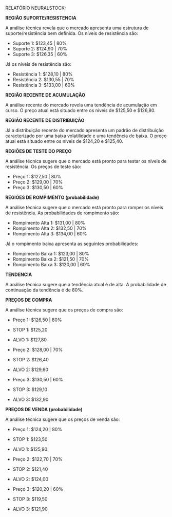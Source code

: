 RELATÓRIO NEURALSTOCK:

**REGIÃO SUPORTE/RESISTENCIA**

A análise técnica revela que o mercado apresenta uma estrutura de suporte/resistência bem definida. Os níveis de resistência são:

* Suporte 1: $123,45 | 80%
* Suporte 2: $124,90 | 70%
* Suporte 3: $126,35 | 60%

Já os níveis de resistência são:

* Resistência 1: $128,10 | 80%
* Resistência 2: $130,55 | 70%
* Resistência 3: $133,00 | 60%

**REGIÃO RECENTE DE ACUMULAÇÃO**

A análise recente do mercado revela uma tendência de acumulação em curso. O preço atual está situado entre os níveis de $125,50 e $126,80.

**REGIÃO RECENTE DE DISTRIBUIÇÃO**

Já a distribuição recente do mercado apresenta um padrão de distribuição caracterizado por uma baixa volatilidade e uma tendência de baixa. O preço atual está situado entre os níveis de $124,20 e $125,40.

**REGIÕES DE TESTE DO PREÇO**

A análise técnica sugere que o mercado está pronto para testar os níveis de resistência. Os preços de teste são:

* Preço 1: $127,50 | 80%
* Preço 2: $129,00 | 70%
* Preço 3: $130,50 | 60%

**REGIÕES DE ROMPIMENTO (probabilidade)**

A análise técnica sugere que o mercado está pronto para romper os níveis de resistência. As probabilidades de rompimento são:

* Rompimento Alta 1: $131,00 | 80%
* Rompimento Alta 2: $132,50 | 70%
* Rompimento Alta 3: $134,00 | 60%

Já o rompimento baixa apresenta as seguintes probabilidades:

* Rompimento Baixa 1: $123,00 | 80%
* Rompimento Baixa 2: $121,50 | 70%
* Rompimento Baixa 3: $120,00 | 60%

**TENDENCIA**

A análise técnica sugere que a tendência atual é de alta. A probabilidade de continuação da tendência é de 80%.

**PREÇOS DE COMPRA**

A análise técnica sugere que os preços de compra são:

* Preço 1: $126,50 | 80%
* STOP 1: $125,20
* ALVO 1: $127,80

* Preço 2: $128,00 | 70%
* STOP 2: $126,40
* ALVO 2: $129,60

* Preço 3: $130,50 | 60%
* STOP 3: $129,10
* ALVO 3: $132,90

**PREÇOS DE VENDA (probabilidade)**

A análise técnica sugere que os preços de venda são:

* Preço 1: $124,20 | 80%
* STOP 1: $123,50
* ALVO 1: $125,90

* Preço 2: $122,70 | 70%
* STOP 2: $121,40
* ALVO 2: $124,00

* Preço 3: $120,20 | 60%
* STOP 3: $119,50
* ALVO 3: $121,90